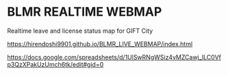 # BLMR REALTIME WEBMAP
Realtime leave and license status map for GIFT City

https://hirendoshi9901.github.io/BLMR_LIVE_WEBMAP/index.html

https://docs.google.com/spreadsheets/d/1UlSwRNgWSiz4vMZCawj_lLC0Vfp3QzXPakUzUmch6tk/edit#gid=0

